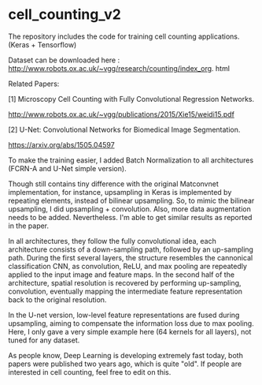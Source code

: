 # cell_counting_v2

The repository includes the code for training cell counting applications. 
(Keras + Tensorflow)

Dataset can be downloaded here :
http://www.robots.ox.ac.uk/~vgg/research/counting/index_org.
html

Related Papers:


[1] Microscopy Cell Counting with Fully Convolutional Regression Networks.

http://www.robots.ox.ac.uk/~vgg/publications/2015/Xie15/weidi15.pdf


[2] U-Net: Convolutional Networks for Biomedical Image Segmentation.

https://arxiv.org/abs/1505.04597


To make the training easier, I added Batch Normalization to all architectures (FCRN-A and U-Net simple version).


Though still contains tiny difference with the original Matconvnet implementation, 
for instance, upsampling in 
Keras is implemented by repeating elements, instead of bilinear upsampling. 
So, to mimic the bilinear upsampling, 
I did upsampling + convolution. 
Also, more data augmentation needs to be added. 
Nevertheless. I'm able to get 
similar results as reported in the paper.

In all architectures, they follow the fully convolutional idea, 
each 
architecture consists of a down-sampling path, followed by an up-sampling path. 
During the first several layers, 
the structure resembles the cannonical classification CNN, as convolution,
ReLU, and max pooling are repeatedly 
applied to the input image and feature maps. 
In the second half of the architecture, spatial resolution is recovered 
by performing up-sampling, convolution, eventually mapping the intermediate feature representation back to the original 
resolution. 

In the U-net version, low-level feature representations are fused during upsampling, aiming to compensate 
the information loss due to max pooling. Here, I only gave a very simple example here (64 kernels for all layers), 
not tuned for any dataset.

As people know, Deep Learning is developing extremely fast today, both papers were published
 two years ago,
which is quite "old". If people are interested in cell counting, feel free to edit on this.




